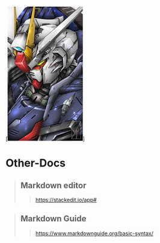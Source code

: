 [![](/assets/images/gundam-anime.jpg "Gundam-Robot")]
# Other-Docs
>## Markdown editor
>> https://stackedit.io/app#

>## Markdown Guide
>> https://www.markdownguide.org/basic-syntax/

